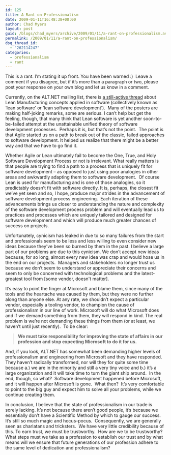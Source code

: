 ```yaml
---
id: 125
title: A Rant on Professionalism
date: 2009-01-11T16:48:38+00:00
author: Chad Myers
layout: post
guid: /blogs/chad_myers/archive/2009/01/11/a-rant-on-professionalism.aspx
permalink: /2009/01/11/a-rant-on-professionalism/
dsq_thread_id:
  - "262114247"
categories:
  - professionalism
  - rant
---
```

This is a rant. I’m stating it up front. You have been warned :)&#160; Leave a comment if you disagree, but if it’s more than a paragraph or two, please post your response on your own blog and let us know in a comment.

Currently, on the ALT.NET mailing list, there is [a still-active thread](http://tech.groups.yahoo.com/group/altdotnet/message/18856) about Lean Manufacturing concepts applied in software (collectively known as ‘lean software’ or ‘lean software development’).&#160; Many of the posters are making half-joking remarks, some are serious. I can’t help but get the feeling, though, that many think that Lean software is yet another soon-to-be-failed attempt at the unattainable unified theory of software development processes.&#160; Perhaps it is, but that’s not the point.&#160; The point is that Agile started us on a path to break out of the classic, failed approaches to software development. It helped us realize that there might be a better way and that we have to go find it. 

Whether Agile or Lean ultimately fail to become the One, True, and Holy Software Development Process or not is irrelevant. What really matters is that people are trying to find a path to a process that is uniquely fit for software development – as opposed to just using poor analogies in other areas and awkwardly adapting them to software development.&#160; Of course Lean is used for manufacturing and is one of those analogies, so it predictably doesn’t fit with software directly. It is, perhaps, the closest fit we’ve yet seen and so, I hope, produce major strides in the advancement of software development process engineering.&#160; Each iteration of these advancements brings us closer to understanding the nature and complexity of the software development process problem and will eventually lead us to practices and processes which are uniquely tailored and designed for software development and which will produce much greater chances of success on projects.

Unfortunately, cynicism has leaked in due to so many failures from the start and professionals seem to be less and less willing to even consider new ideas because they’ve been so burned by them in the past. I believe a large part of our problems are due to this cynicism. We don&#8217;t accept new ideas because, for so long, almost every new idea was crap and would hose us in the end on our projects.&#160; Managers and stakeholders no longer trust us because we don&#8217;t seem to understand or appreciate their concerns and seem to only be concerned with technological problems and the latest-greatest tool from [some vendor, doesn't matter].

It&#8217;s easy to point the finger at Microsoft and blame them, since many of the tools and the heartache was caused by them, but they were no further along than anyone else. At any rate, we shouldn&#8217;t expect a particular vendor, especially a tooling vendor, to champion the cause of professionalism in our line of work. Microsoft will do what Microsoft does and if we demand something from them, they will respond in kind. The real problem is we&#8217;re not demanding these things from them (or at least, we haven&#8217;t until just recently).&#160; To be clear:

> **We must take responsibility for improving the state of affairs in our profession and stop expecting Microsoft to do it for us.**

And, if you look, ALT.NET has somewhat been demanding higher levels of professionalism and engineering from Microsoft and they have responded. They haven&#8217;t radically transformed, nor will they for quite some time because a.) we are in the minority and still a very tiny voice and b.) it&#8217;s a large organization and it will take time to turn the giant ship around.&#160; In the end, though, so what?&#160; Software development happened before Microsoft, and it will happen after Microsoft is gone.&#160; What then?&#160; It’s very comfortable to point to the big guy and expect him to solve all your problems, while we continue creating them.

In conclusion, I believe that the state of professionalism in our trade is sorely lacking. It’s not because there aren’t good people, it’s because we essentially don’t have a Scientific Method by which to gauge our success. It’s still so much magic and hocus-pocus.&#160; Consequently, we are generally seen as charlatans and tricksters.&#160; We have very little credibility because of this. To earn trust, we must be trustworthy.&#160; How are we to be trustworthy? What steps must we take as a profession to establish our trust and by what means will we ensure that future generations of our profession adhere to the same level of dedication and professionalism?
